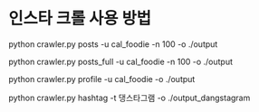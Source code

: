 # 인스타 크롤 사용 방법
 
python crawler.py posts -u cal_foodie -n 100 -o ./output

python crawler.py posts_full -u cal_foodie -n 100 -o ./output

python crawler.py profile -u cal_foodie -o ./output

python crawler.py hashtag -t 댕스타그램 -o ./output_dangstagram
